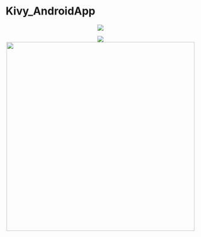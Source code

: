 # Kivy_AndroidApp
<p align="center">
  <img src="https://user-images.githubusercontent.com/58091710/201794758-0dee57c8-dbb6-4169-ac5d-9a482364db98.gif" />
</p>
<p align="center">
  <img src="https://user-images.githubusercontent.com/58091710/201690810-16483da4-d7e2-4e8b-8623-b7f9d468e16a.png" /> <br />
  <img src="https://user-images.githubusercontent.com/58091710/201773940-4c7f39d6-68f8-48a0-be7e-32a58a0a2cb6.png" width="500px" />
</p>

